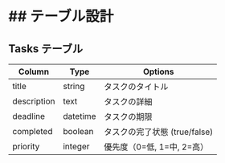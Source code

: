 # ## テーブル設計

## Tasks テーブル

| Column             | Type   | Options     |
| ------------------ | ------ | ----------- |
|title	             |string	|タスクのタイトル
|description	       |text	  |タスクの詳細
|deadline	           |datetime|	タスクの期限
|completed	         |boolean |	タスクの完了状態 (true/false)
|priority	           |integer |優先度（0=低, 1=中, 2=高）


